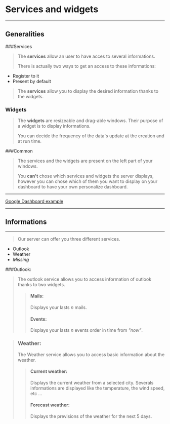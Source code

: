 # Services and widgets

----
## Generalities


###Services

> The **services** allow an user to have acces to several informations.
>
>There is actually two ways to get an access to these informations:

* Register to it
* Present by default

> The **services** allow you to display the desired information thanks to the widgets.

### Widgets

> The **widgets** are resizeable and drag-able windows. Their purpose of a widget is to display informations.
>
> You can decide the frequency of the data's update at the creation and at run time.

###Common

> The services and the widgets are present on the left part of your windows.
>
>You **can't** chose which services and widgets the server displays, however you can chose which of them you want to display on your dashboard to have your own personalize dashboard.
---
[Google Dashboard example](https://myaccount.google.com/dashboard "Dashboard")

----
## Informations

---
> Our server can offer you three different services.

* Outlook
* Weather
* *Missing*

>
###Outlook:
> The outlook service allows you to access information of outlook thanks to two widgets.
>> #### Mails:
>> Displays your lasts *n* mails.
>> #### Events:
>> Displays your lasts *n* events order in time from *"now"*.


> ### Weather:
> The Weather service allows you to access basic information about the weather.
>> #### Current weather:
>> Displays the current weather from a selected city.
>> Severals informations are displayed like the temperature, the wind speed, etc ...
>> #### Forecast weather:
>> Displays the previsions of the weather for the next 5 days.